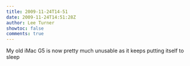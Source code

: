 ```yaml
---
title: 2009-11-24T14-51
date: 2009-11-24T14:51:28Z
author: Lee Turner
showtoc: false
comments: true
---
```


My old iMac G5 is now pretty much unusable as it keeps putting itself to sleep

